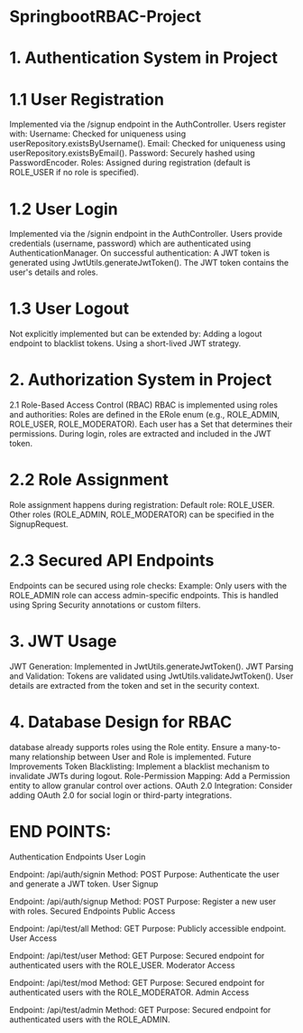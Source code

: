 # SpringbootRBAC-Project
# 1. Authentication System in  Project
# 1.1 User Registration
Implemented via the /signup endpoint in the AuthController.
Users register with:
Username: Checked for uniqueness using userRepository.existsByUsername().
Email: Checked for uniqueness using userRepository.existsByEmail().
Password: Securely hashed using PasswordEncoder.
Roles: Assigned during registration (default is ROLE_USER if no role is specified).
# 1.2 User Login
Implemented via the /signin endpoint in the AuthController.
Users provide credentials (username, password) which are authenticated using AuthenticationManager.
On successful authentication:
A JWT token is generated using JwtUtils.generateJwtToken().
The JWT token contains the user's details and roles.
 # 1.3 User Logout
Not explicitly implemented but can be extended by:
Adding a logout endpoint to blacklist tokens.
Using a short-lived JWT strategy.
# 2. Authorization System in  Project
2.1 Role-Based Access Control (RBAC)
RBAC is implemented using roles and authorities:
Roles are defined in the ERole enum (e.g., ROLE_ADMIN, ROLE_USER, ROLE_MODERATOR).
Each user has a Set<Role> that determines their permissions.
During login, roles are extracted and included in the JWT token.
# 2.2 Role Assignment
Role assignment happens during registration:
Default role: ROLE_USER.
Other roles (ROLE_ADMIN, ROLE_MODERATOR) can be specified in the SignupRequest.
# 2.3 Secured API Endpoints
Endpoints can be secured using role checks:
Example: Only users with the ROLE_ADMIN role can access admin-specific endpoints.
This is handled using Spring Security annotations or custom filters.
# 3. JWT Usage
JWT Generation: Implemented in JwtUtils.generateJwtToken().
JWT Parsing and Validation:
Tokens are validated using JwtUtils.validateJwtToken().
User details are extracted from the token and set in the security context.
# 4. Database Design for RBAC
 database already supports roles using the Role entity.
Ensure a many-to-many relationship between User and Role is implemented.
Future Improvements
Token Blacklisting:
Implement a blacklist mechanism to invalidate JWTs during logout.
Role-Permission Mapping:
Add a Permission entity to allow granular control over actions.
OAuth 2.0 Integration:
Consider adding OAuth 2.0 for social login or third-party integrations.
# END POINTS:
Authentication Endpoints
User Login

Endpoint: /api/auth/signin
Method: POST
Purpose: Authenticate the user and generate a JWT token.
User Signup

Endpoint: /api/auth/signup
Method: POST
Purpose: Register a new user with roles.
Secured Endpoints
Public Access

Endpoint: /api/test/all
Method: GET
Purpose: Publicly accessible endpoint.
User Access

Endpoint: /api/test/user
Method: GET
Purpose: Secured endpoint for authenticated users with the ROLE_USER.
Moderator Access

Endpoint: /api/test/mod
Method: GET
Purpose: Secured endpoint for authenticated users with the ROLE_MODERATOR.
Admin Access

Endpoint: /api/test/admin
Method: GET
Purpose: Secured endpoint for authenticated users with the ROLE_ADMIN.
